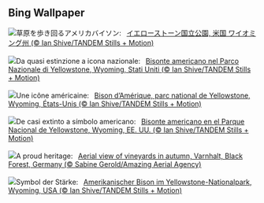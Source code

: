 ## Bing Wallpaper
![](https://www.bing.com/th?id=OHR.BisonYellowstone_JA-JP3698112107_UHD.jpg&w=1000)草原を歩き回るアメリカバイソン:&nbsp;&ensp;[イエローストーン国立公園, 米国 ワイオミング州 (© Ian Shive/TANDEM Stills + Motion)](https://www.bing.com/th?id=OHR.BisonYellowstone_JA-JP3698112107_UHD.jpg)
<br><br/>
![](https://www.bing.com/th?id=OHR.BisonYellowstone_IT-IT5583560788_UHD.jpg&w=1000)Da quasi estinzione a icona nazionale:&nbsp;&ensp;[Bisonte americano nel Parco Nazionale di Yellowstone, Wyoming, Stati Uniti (© Ian Shive/TANDEM Stills + Motion)](https://www.bing.com/th?id=OHR.BisonYellowstone_IT-IT5583560788_UHD.jpg)
<br><br/>
![](https://www.bing.com/th?id=OHR.BisonYellowstone_FR-FR6975480201_UHD.jpg&w=1000)Une icône américaine:&nbsp;&ensp;[Bison d’Amérique, parc national de Yellowstone, Wyoming, États-Unis (© Ian Shive/TANDEM Stills + Motion)](https://www.bing.com/th?id=OHR.BisonYellowstone_FR-FR6975480201_UHD.jpg)
<br><br/>
![](https://www.bing.com/th?id=OHR.BisonYellowstone_ES-ES2207390444_UHD.jpg&w=1000)De casi extinto a símbolo americano:&nbsp;&ensp;[Bisonte americano en el Parque Nacional de Yellowstone, Wyoming, EE. UU. (© Ian Shive/TANDEM Stills + Motion)](https://www.bing.com/th?id=OHR.BisonYellowstone_ES-ES2207390444_UHD.jpg)
<br><br/>
![](https://www.bing.com/th?id=OHR.VineyardsBlackForestFall_EN-GB0455898190_UHD.jpg&w=1000)A proud heritage:&nbsp;&ensp;[Aerial view of vineyards in autumn, Varnhalt, Black Forest, Germany (© Sabine Gerold/Amazing Aerial Agency)](https://www.bing.com/th?id=OHR.VineyardsBlackForestFall_EN-GB0455898190_UHD.jpg)
<br><br/>
![](https://www.bing.com/th?id=OHR.BisonYellowstone_DE-DE2653068985_UHD.jpg&w=1000)Symbol der Stärke:&nbsp;&ensp;[Amerikanischer Bison im Yellowstone-Nationalpark, Wyoming, USA (© Ian Shive/TANDEM Stills + Motion)](https://www.bing.com/th?id=OHR.BisonYellowstone_DE-DE2653068985_UHD.jpg)
<br><br/>
